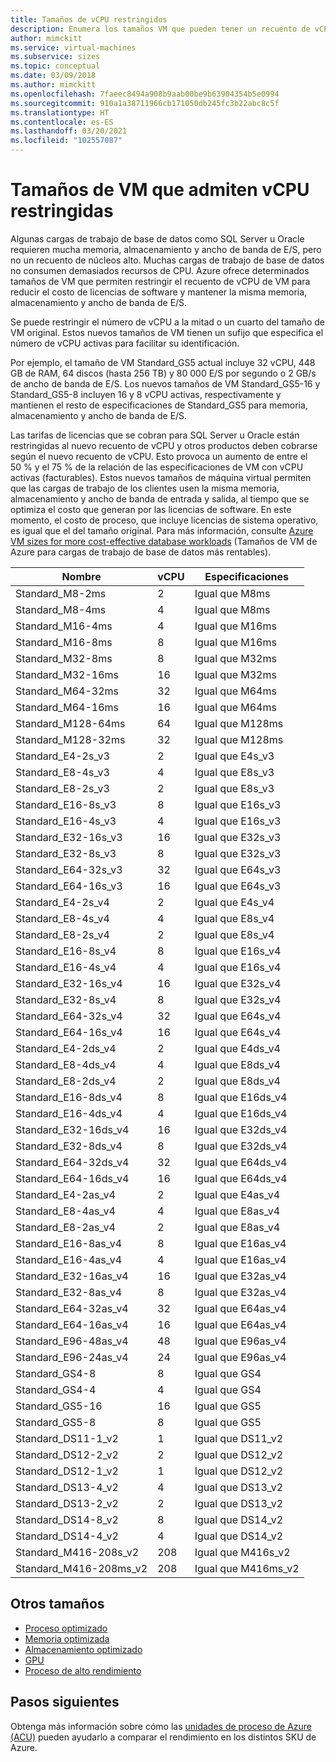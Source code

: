```yaml
---
title: Tamaños de vCPU restringidos
description: Enumera los tamaños VM que pueden tener un recuento de vCPU restringido.
author: mimckitt
ms.service: virtual-machines
ms.subservice: sizes
ms.topic: conceptual
ms.date: 03/09/2018
ms.author: mimckitt
ms.openlocfilehash: 7faeec8494a908b9aab00be9b63904354b5e0994
ms.sourcegitcommit: 910a1a38711966cb171050db245fc3b22abc8c5f
ms.translationtype: HT
ms.contentlocale: es-ES
ms.lasthandoff: 03/20/2021
ms.locfileid: "102557087"
---
```

# <a name="constrained-vcpu-capable-vm-sizes"></a>Tamaños de VM que admiten vCPU restringidas

Algunas cargas de trabajo de base de datos como SQL Server u Oracle requieren mucha memoria, almacenamiento y ancho de banda de E/S, pero no un recuento de núcleos alto. Muchas cargas de trabajo de base de datos no consumen demasiados recursos de CPU. Azure ofrece determinados tamaños de VM que permiten restringir el recuento de vCPU de VM para reducir el costo de licencias de software y mantener la misma memoria, almacenamiento y ancho de banda de E/S.

Se puede restringir el número de vCPU a la mitad o un cuarto del tamaño de VM original. Estos nuevos tamaños de VM tienen un sufijo que especifica el número de vCPU activas para facilitar su identificación.

Por ejemplo, el tamaño de VM Standard_GS5 actual incluye 32 vCPU, 448 GB de RAM, 64 discos (hasta 256 TB) y 80 000 E/S por segundo o 2 GB/s de ancho de banda de E/S. Los nuevos tamaños de VM Standard_GS5-16 y Standard_GS5-8 incluyen 16 y 8 vCPU activas, respectivamente y mantienen el resto de especificaciones de Standard_GS5 para memoria, almacenamiento y ancho de banda de E/S.

Las tarifas de licencias que se cobran para SQL Server u Oracle están restringidas al nuevo recuento de vCPU y otros productos deben cobrarse según el nuevo recuento de vCPU. Esto provoca un aumento de entre el 50 % y el 75 % de la relación de las especificaciones de VM con vCPU activas (facturables). Estos nuevos tamaños de máquina virtual permiten que las cargas de trabajo de los clientes usen la misma memoria, almacenamiento y ancho de banda de entrada y salida, al tiempo que se optimiza el costo que generan por las licencias de software. En este momento, el costo de proceso, que incluye licencias de sistema operativo, es igual que el del tamaño original. Para más información, consulte [Azure VM sizes for more cost-effective database workloads](https://azure.microsoft.com/blog/announcing-new-azure-vm-sizes-for-more-cost-effective-database-workloads/) (Tamaños de VM de Azure para cargas de trabajo de base de datos más rentables).


| Nombre                | vCPU | Especificaciones           |
|---------------------|------|-----------------|
| Standard_M8-2ms     | 2    | Igual que M8ms    |
| Standard_M8-4ms     | 4    | Igual que M8ms    |
| Standard_M16-4ms    | 4    | Igual que M16ms   |
| Standard_M16-8ms    | 8    | Igual que M16ms   |
| Standard_M32-8ms    | 8    | Igual que M32ms   |
| Standard_M32-16ms   | 16   | Igual que M32ms   |
| Standard_M64-32ms   | 32   | Igual que M64ms   |
| Standard_M64-16ms   | 16   | Igual que M64ms   |
| Standard_M128-64ms  | 64   | Igual que M128ms  |
| Standard_M128-32ms  | 32   | Igual que M128ms  |
| Standard_E4-2s_v3   | 2    | Igual que E4s_v3  |
| Standard_E8-4s_v3   | 4    | Igual que E8s_v3  |
| Standard_E8-2s_v3   | 2    | Igual que E8s_v3  |
| Standard_E16-8s_v3  | 8    | Igual que E16s_v3 |
| Standard_E16-4s_v3  | 4    | Igual que E16s_v3 |
| Standard_E32-16s_v3 | 16   | Igual que E32s_v3 |
| Standard_E32-8s_v3  | 8    | Igual que E32s_v3 |
| Standard_E64-32s_v3 | 32   | Igual que E64s_v3 |
| Standard_E64-16s_v3 | 16   | Igual que E64s_v3 |
| Standard_E4-2s_v4   | 2    | Igual que E4s_v4  |
| Standard_E8-4s_v4   | 4    | Igual que E8s_v4  |
| Standard_E8-2s_v4   | 2    | Igual que E8s_v4  |
| Standard_E16-8s_v4  | 8    | Igual que E16s_v4 |
| Standard_E16-4s_v4  | 4    | Igual que E16s_v4 |
| Standard_E32-16s_v4 | 16   | Igual que E32s_v4 |
| Standard_E32-8s_v4  | 8    | Igual que E32s_v4 |
| Standard_E64-32s_v4 | 32   | Igual que E64s_v4 |
| Standard_E64-16s_v4 | 16   | Igual que E64s_v4 |
| Standard_E4-2ds_v4  | 2    | Igual que E4ds_v4 |
| Standard_E8-4ds_v4  | 4    | Igual que E8ds_v4 |
| Standard_E8-2ds_v4  | 2    | Igual que E8ds_v4 |
| Standard_E16-8ds_v4 | 8    | Igual que E16ds_v4|
| Standard_E16-4ds_v4 | 4    | Igual que E16ds_v4|
| Standard_E32-16ds_v4| 16   | Igual que E32ds_v4|
| Standard_E32-8ds_v4 | 8    | Igual que E32ds_v4|
| Standard_E64-32ds_v4| 32   | Igual que E64ds_v4|
| Standard_E64-16ds_v4| 16   | Igual que E64ds_v4|
| Standard_E4-2as_v4  | 2    | Igual que E4as_v4 |
| Standard_E8-4as_v4  | 4    | Igual que E8as_v4 |
| Standard_E8-2as_v4  | 2    | Igual que E8as_v4 |
| Standard_E16-8as_v4 | 8    | Igual que E16as_v4|
| Standard_E16-4as_v4 | 4    | Igual que E16as_v4|
| Standard_E32-16as_v4| 16   | Igual que E32as_v4|
| Standard_E32-8as_v4 | 8    | Igual que E32as_v4|
| Standard_E64-32as_v4| 32   | Igual que E64as_v4|
| Standard_E64-16as_v4| 16   | Igual que E64as_v4|
| Standard_E96-48as_v4| 48   | Igual que E96as_v4|
| Standard_E96-24as_v4| 24   | Igual que E96as_v4|
| Standard_GS4-8      | 8    | Igual que GS4     |
| Standard_GS4-4      | 4    | Igual que GS4     |
| Standard_GS5-16     | 16   | Igual que GS5     |
| Standard_GS5-8      | 8    | Igual que GS5     |
| Standard_DS11-1_v2  | 1    | Igual que DS11_v2 |
| Standard_DS12-2_v2  | 2    | Igual que DS12_v2 |
| Standard_DS12-1_v2  | 1    | Igual que DS12_v2 |
| Standard_DS13-4_v2  | 4    | Igual que DS13_v2 |
| Standard_DS13-2_v2  | 2    | Igual que DS13_v2 |
| Standard_DS14-8_v2  | 8    | Igual que DS14_v2 |
| Standard_DS14-4_v2  | 4    | Igual que DS14_v2 |
| Standard_M416-208s_v2 | 208    | Igual que M416s_v2|
| Standard_M416-208ms_v2 | 208    | Igual que M416ms_v2 |

## <a name="other-sizes"></a>Otros tamaños
- [Proceso optimizado](./sizes-compute.md)
- [Memoria optimizada](./sizes-memory.md)
- [Almacenamiento optimizado](./sizes-storage.md)
- [GPU](./sizes-gpu.md)
- [Proceso de alto rendimiento](./sizes-hpc.md)

## <a name="next-steps"></a>Pasos siguientes
Obtenga más información sobre cómo las [unidades de proceso de Azure (ACU)](./acu.md) pueden ayudarlo a comparar el rendimiento en los distintos SKU de Azure.
